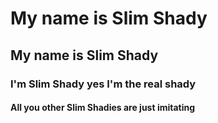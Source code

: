 # My name is Slim Shady 
## My name is Slim Shady
### I'm Slim Shady yes I'm the real shady
#### All you other Slim Shadies are just imitating 
